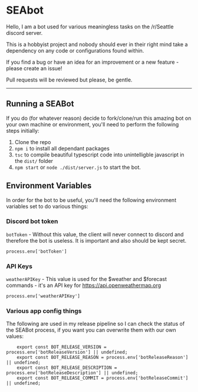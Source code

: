# SEAbot

Hello, I am a bot used for various meaningless tasks on the /r/Seattle discord server.

This is a hobbyist project and nobody should ever in their right mind take a dependency on any code or configurations found within.

If you find a bug or have an idea for an improvement or a new feature - please create an issue!

Pull requests will be reviewed but please, be gentle.

---

## Running a SEABot
If you do (for whatever reason) decide to fork/clone/run this amazing bot on your own machine or environment, you'll need to perform the following steps initially:
1. Clone the repo
2. `npm i` to install all dependant packages
3. `tsc` to compile beautiful typescript code into unintelligble javascript in the `dist/` folder
4. `npm start` or `node ./dist/server.js` to start the bot.

## Environment Variables
In order for the bot to be useful, you'll need the following environment variables set to do various things:

### Discord bot token
`botToken` - Without this value, the client will never connect to discord and therefore the bot is useless. It is important and also should be kept secret.
```
process.env['botToken']
```

### API Keys
`weatherAPIKey` - This value is used for the $weather and $forecast commands - it's an API key for https://api.openweathermap.org
```
process.env['weatherAPIKey']
```

### Various app config things
The following are used in my release pipeline so I can check the status of the SEABot process, if you want you can overwrite them with our own values:
```
    export const BOT_RELEASE_VERSION = process.env['botReleaseVersion'] || undefined;
    export const BOT_RELEASE_REASON = process.env['botReleaseReason'] || undefined;
    export const BOT_RELEASE_DESCRIPTION = process.env['botReleaseDescription'] || undefined;
    export const BOT_RELEASE_COMMIT = process.env['botReleaseCommit'] || undefined;
```

